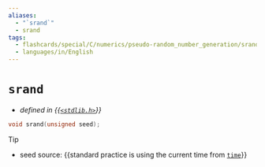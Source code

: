 ```yaml
---
aliases:
  - "`srand`"
  - srand
tags:
  - flashcards/special/C/numerics/pseudo-random_number_generation/srand
  - languages/in/English
---
```


# `srand`

- _defined in {{[`<stdlib.h>`](../../../../general/C%20standard%20library.md)}}_ <!--SR:!2024-04-30,179,310-->

```C
void srand(unsigned seed);
```


> [!tip]
>
> - seed source: {{standard practice is using the current time from [`time`](../../date%20and%20time%20utilities/time.md)}} <!--SR:!2024-02-18,63,316-->
